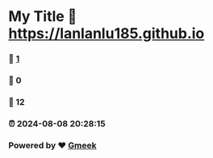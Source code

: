 # My Title :link: https://lanlanlu185.github.io 
### :page_facing_up: [1](https://lanlanlu185.github.io/tag.html) 
### :speech_balloon: 0 
### :hibiscus: 12 
### :alarm_clock: 2024-08-08 20:28:15 
### Powered by :heart: [Gmeek](https://github.com/Meekdai/Gmeek)

